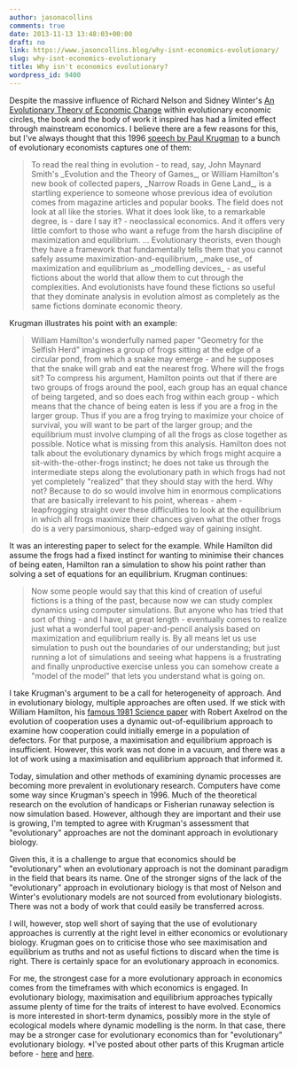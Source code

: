 ```yaml
---
author: jasonacollins
comments: true
date: 2013-11-13 13:48:03+00:00
draft: no
link: https://www.jasoncollins.blog/why-isnt-economics-evolutionary/
slug: why-isnt-economics-evolutionary
title: Why isn't economics evolutionary?
wordpress_id: 9400
---
```


Despite the massive influence of Richard Nelson and Sidney Winter's [An Evolutionary Theory of Economic Change](https://www.jasoncollins.blog/nelson-and-winters-an-evolutionary-theory-of-economic-change/) within evolutionary economic circles, the book and the body of work it inspired has had a limited effect through mainstream economics. I believe there are a few reasons for this, but I've always thought that this 1996 [speech by Paul Krugman](http://www.mit.edu/~krugman/evolute.html) to a bunch of evolutionary economists captures one of them:


<blockquote>To read the real thing in evolution - to read, say, John Maynard Smith's _Evolution and the Theory of Games_, or William Hamilton's new book of collected papers, _Narrow Roads in Gene Land_, is a startling experience to someone whose previous idea of evolution comes from magazine articles and popular books. The field does not look at all like the stories. What it does look like, to a remarkable degree, is - dare I say it? - neoclassical economics. And it offers very little comfort to those who want a refuge from the harsh discipline of maximization and equilibrium. ... Evolutionary theorists, even though they have a framework that fundamentally tells them that you cannot safely assume maximization-and-equilibrium, _make use_ of maximization and equilibrium as _modelling devices_ - as useful fictions about the world that allow them to cut through the complexities. And evolutionists have found these fictions so useful that they dominate analysis in evolution almost as completely as the same fictions dominate economic theory.</blockquote>


Krugman illustrates his point with an example:


<blockquote>William Hamilton's wonderfully named paper "Geometry for the Selfish Herd" imagines a group of frogs sitting at the edge of a circular pond, from which a snake may emerge - and he supposes that the snake will grab and eat the nearest frog. Where will the frogs sit? To compress his argument, Hamilton points out that if there are two groups of frogs around the pool, each group has an equal chance of being targeted, and so does each frog within each group - which means that the chance of being eaten is less if you are a frog in the larger group. Thus if you are a frog trying to maximize your choice of survival, you will want to be part of the larger group; and the equilibrium must involve clumping of all the frogs as close together as possible. Notice what is missing from this analysis. Hamilton does not talk about the evolutionary dynamics by which frogs might acquire a sit-with-the-other-frogs instinct; he does not take us through the intermediate steps along the evolutionary path in which frogs had not yet completely "realized" that they should stay with the herd. Why not? Because to do so would involve him in enormous complications that are basically irrelevant to his point, whereas - ahem - leapfrogging straight over these difficulties to look at the equilibrium in which all frogs maximize their chances given what the other frogs do is a very parsimonious, sharp-edged way of gaining insight.</blockquote>


It was an interesting paper to select for the example. While Hamilton did assume the frogs had a fixed instinct for wanting to minimise their chances of being eaten, Hamilton ran a simulation to show his point rather than solving a set of equations for an equilibrium. Krugman continues:


<blockquote>Now some people would say that this kind of creation of useful fictions is a thing of the past, because now we can study complex dynamics using computer simulations. But anyone who has tried that sort of thing - and I have, at great length - eventually comes to realize just what a wonderful tool paper-and-pencil analysis based on maximization and equilibrium really is. By all means let us use simulation to push out the boundaries of our understanding; but just running a lot of simulations and seeing what happens is a frustrating and finally unproductive exercise unless you can somehow create a "model of the model" that lets you understand what is going on.</blockquote>


I take Krugman's argument to be a call for heterogeneity of approach. And in evolutionary biology, multiple approaches are often used. If we stick with William Hamilton, his [famous 1981 Science paper](http://www.sciencemag.org/content/211/4489/1390) with Robert Axelrod on the evolution of cooperation uses a dynamic out-of-equilibrium approach to examine how cooperation could initially emerge in a population of defectors. For that purpose, a maximisation and equilibrium approach is insufficient. However, this work was not done in a vacuum, and there was a lot of work using a maximisation and equilibrium approach that informed it.

Today, simulation and other methods of examining dynamic processes are becoming more prevalent in evolutionary research. Computers have come some way since Krugman's speech in 1996. Much of the theoretical research on the evolution of handicaps or Fisherian runaway selection is now simulation based. However, although they are important and their use is growing, I'm tempted to agree with Krugman's assessment that "evolutionary" approaches are not the dominant approach in evolutionary biology.

Given this, it is a challenge to argue that economics should be "evolutionary" when an evolutionary approach is not the dominant paradigm in the field that bears its name. One of the stronger signs of the lack of the "evolutionary" approach in evolutionary biology is that most of Nelson and Winter's evolutionary models are not sourced from evolutionary biologists. There was not a body of work that could easily be transferred across.

I will, however, stop well short of saying that the use of evolutionary approaches is currently at the right level in either economics or evolutionary biology. Krugman goes on to criticise those who see maximisation and equilibrium as truths and not as useful fictions to discard when the time is right. There is certainly space for an evolutionary approach in economics.

For me, the strongest case for a more evolutionary approach in economics comes from the timeframes with which economics is engaged. In evolutionary biology, maximisation and equilibrium approaches typically assume plenty of time for the traits of interest to have evolved. Economics is more interested in short-term dynamics, possibly more in the style of ecological models where dynamic modelling is the norm. In that case, there may be a stronger case for evolutionary economics than for "evolutionary" evolutionary biology. *I've posted about other parts of this Krugman article before - [here](https://www.jasoncollins.blog/krugman-on-gould-and-maynard-smith/) and [here](https://www.jasoncollins.blog/galbraith-on-evolution-and-the-invisible-hand/).
